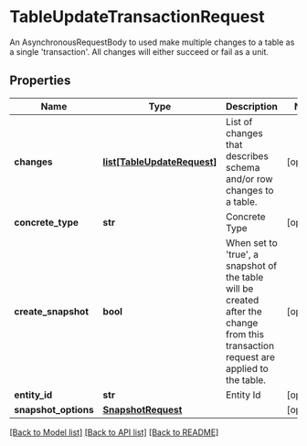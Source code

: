 # TableUpdateTransactionRequest

An AsynchronousRequestBody to used make multiple changes to a table as a single 'transaction'. All changes will either succeed or fail as a unit. 
## Properties
Name | Type | Description | Notes
------------ | ------------- | ------------- | -------------
**changes** | [**list[TableUpdateRequest]**](TableUpdateRequest.md) | List of changes that describes schema and/or row changes to a table. | [optional] 
**concrete_type** | **str** | Concrete Type | [optional] 
**create_snapshot** | **bool** | When set to &#39;true&#39;, a snapshot of the table will be created after the change from this transaction request are applied to the table.  | [optional] 
**entity_id** | **str** | Entity Id | [optional] 
**snapshot_options** | [**SnapshotRequest**](SnapshotRequest.md) |  | [optional] 

[[Back to Model list]](../README.md#documentation-for-models) [[Back to API list]](../README.md#documentation-for-api-endpoints) [[Back to README]](../README.md)


